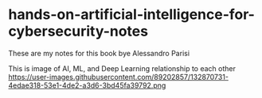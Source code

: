 # hands-on-artificial-intelligence-for-cybersecurity-notes
These are my notes for this book bye Alessandro Parisi

This is image of AI, ML, and Deep Learning relationship to each other
https://user-images.githubusercontent.com/89202857/132870731-4edae318-53e1-4de2-a3d6-3bd45fa39792.png

